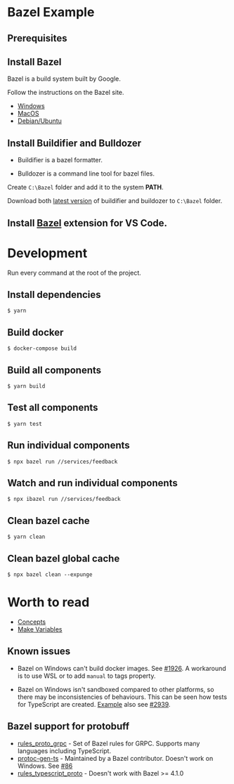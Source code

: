 # Bazel Example

## Prerequisites

## Install Bazel

Bazel is a build system built by Google.

Follow the instructions on the Bazel site.

- [Windows](https://docs.bazel.build/versions/main/install-windows.html)
- [MacOS](https://docs.bazel.build/versions/main/install-os-x.html)
- [Debian/Ubuntu](https://docs.bazel.build/versions/main/install-ubuntu.html)

## Install Buildifier and Bulldozer

- Buildifier is a bazel formatter.

- Bulldozer is a command line tool for bazel files.

Create `C:\Bazel` folder and add it to the system **PATH**.

Download both [latest version](https://github.com/bazelbuild/buildtools/releases) of buildifier and buildozer to `C:\Bazel` folder.

## Install [Bazel](https://marketplace.visualstudio.com/items?itemName=BazelBuild.vscode-bazel) extension for VS Code.

# Development

Run every command at the root of the project.

## Install dependencies

```
$ yarn
```

## Build docker

```
$ docker-compose build
```

## Build all components

```
$ yarn build
```

## Test all components

```
$ yarn test
```

## Run individual components

```
$ npx bazel run //services/feedback
```

## Watch and run individual components

```
$ npx ibazel run //services/feedback
```

## Clean bazel cache

```
$ yarn clean
```

## Clean bazel global cache

```
$ npx bazel clean --expunge
```

# Worth to read

- [Concepts](https://docs.bazel.build/versions/main/build-ref.html)
- [Make Variables](https://docs.bazel.build/versions/main/be/make-variables.html)

## Known issues

- Bazel on Windows can't build docker images. See [#1926](https://github.com/bazelbuild/rules_docker/issues/1926). A workaround is to use WSL or to add `manual` to tags property.

- Bazel on Windows isn't sandboxed compared to other platforms, so there may be inconsistencies of behaviours. This can be seen how tests for TypeScript are created. [Example](rules/typescript/index.bzl#L42) also see [#2939](https://github.com/bazelbuild/rules_nodejs/issues/2939).

## Bazel support for protobuff

- [rules_proto_grpc](https://github.com/rules-proto-grpc/rules_proto_grpc) - Set of Bazel rules for GRPC. Supports many languages including TypeScript.
- [protoc-gen-ts](https://github.com/thesayyn/protoc-gen-ts) - Maintained by a Bazel contributor. Doesn't work on Windows. See [#86](https://github.com/thesayyn/protoc-gen-ts/issues/86)
- [rules_typescript_proto](https://github.com/Dig-Doug/rules_typescript_proto) - Doesn't work with Bazel >= 4.1.0
